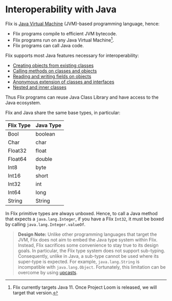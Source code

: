 # Interoperability with Java

Flix is [Java Virtual Machine](https://en.wikipedia.org/wiki/Java_virtual_machine) (JVM)-based programming language,
hence:

- Flix programs compile to efficient JVM bytecode.
- Flix programs run on any Java Virtual Machine[^1].
- Flix programs can call Java code.

Flix supports most Java features necessary for interoperability:

- [Creating objects from existing classes](./creating-objects.md)
- [Calling methods on classes and objects](./calling-methods.md)
- [Reading and writing fields on objects](./reading-and-writing-fields.md)
- [Anonymous extension of classes and interfaces](./extending-classes-and-interfaces.md)
- [Nested and inner classes](./nested-and-inner-classes.md)

Thus Flix programs can reuse Java Class Library and have access to the Java ecosystem.

Flix and Java share the same base types, in particular:

| Flix Type | Java Type |
|-----------|-----------|
| Bool      | boolean   |
| Char      | char      |
| Float32   | float     |
| Float64   | double    |
| Int8      | byte      |
| Int16     | short     |
| Int32     | int       |
| Int64     | long      |
| String    | String    |

In Flix primitive types are always unboxed.
Hence, to call a Java method that expects a `java.lang.Integer`,
if you have a Flix `Int32`, it must be boxed by calling `java.lang.Integer.valueOf`.

> **Design Note:** Unlike other programming languages that target the JVM,
> Flix does not aim to embed the Java type system within Flix.
> Instead, Flix sacrifices some convenience to stay true to its design goals.
> In particular, the Flix type system does not support sub-typing.
> Consequently, unlike in Java, a sub-type cannot be used where its super-type is expected.
> For example, `java.lang.String` is incompatible with `java.lang.Object`.
> Fortunately, this limitation can be overcome by using [upcasts](./upcast.md).

[^1]: Flix currently targets Java 11. Once Project Loom is released, we will target that version.
